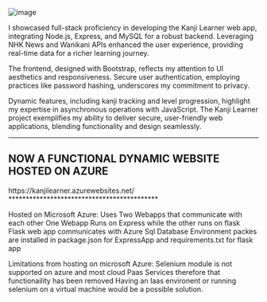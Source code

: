 ![image](https://github.com/RayFFH/KanjiWebsite/assets/57190209/1963eb37-3020-4c7b-acb9-c430daf01dae)

I showcased full-stack proficiency in developing the Kanji Learner web app, integrating Node.js, Express, and MySQL for a robust backend. Leveraging NHK News and Wanikani APIs enhanced the user experience, providing real-time data for a richer learning journey.

The frontend, designed with Bootstrap, reflects my attention to UI aesthetics and responsiveness. Secure user authentication, employing practices like password hashing, underscores my commitment to privacy.

Dynamic features, including kanji tracking and level progression, highlight my expertise in asynchronous operations with JavaScript. The Kanji Learner project exemplifies my ability to deliver secure, user-friendly web applications, blending functionality and design seamlessly.

*******************************************
<h2>NOW A FUNCTIONAL DYNAMIC WEBSITE HOSTED ON AZURE</h2>
https://kanjilearner.azurewebsites.net/
*******************************************

Hosted on Microsoft Azure:
Uses Two Webapps that communicate with each other
One Webapp Runs on Express while the other runs on flask
Flask web app communicates with Azure Sql Database
Environment packes are installed in package.json for ExpressApp and requirements.txt for flask app

Limitations from hosting on microsoft Azure:
Selenium module is not supported on azure and most cloud Paas Services therefore that functionaility has been removed
Having an Iaas environent or running selenium on a virtual machine would be a possible solution.

  


 



 





